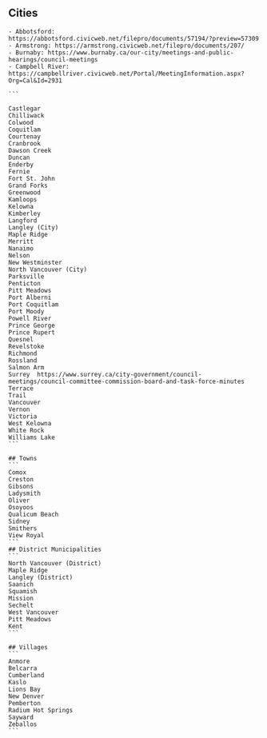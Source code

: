

   ## Cities
    - Abbotsford: https://abbotsford.civicweb.net/filepro/documents/57194/?preview=57309
    - Armstrong: https://armstrong.civicweb.net/filepro/documents/207/
    - Burnaby: https://www.burnaby.ca/our-city/meetings-and-public-hearings/council-meetings
    - Campbell River: https://campbellriver.civicweb.net/Portal/MeetingInformation.aspx?Org=Cal&Id=2931
    
    ```
    
    Castlegar
    Chilliwack
    Colwood
    Coquitlam
    Courtenay
    Cranbrook
    Dawson Creek
    Duncan
    Enderby
    Fernie
    Fort St. John
    Grand Forks
    Greenwood
    Kamloops
    Kelowna
    Kimberley
    Langford
    Langley (City)
    Maple Ridge
    Merritt
    Nanaimo
    Nelson
    New Westminster
    North Vancouver (City)
    Parksville
    Penticton
    Pitt Meadows
    Port Alberni
    Port Coquitlam
    Port Moody
    Powell River
    Prince George
    Prince Rupert
    Quesnel
    Revelstoke
    Richmond
    Rossland
    Salmon Arm
    Surrey  https://www.surrey.ca/city-government/council-meetings/council-committee-commission-board-and-task-force-minutes
    Terrace
    Trail
    Vancouver
    Vernon
    Victoria
    West Kelowna
    White Rock
    Williams Lake
    ```
    
    ## Towns
    ```
    Comox
    Creston
    Gibsons
    Ladysmith
    Oliver
    Osoyoos
    Qualicum Beach
    Sidney
    Smithers
    View Royal
    ``` 
    ## District Municipalities
    ```
    North Vancouver (District)
    Maple Ridge
    Langley (District)
    Saanich
    Squamish
    Mission
    Sechelt
    West Vancouver
    Pitt Meadows
    Kent
    ```
    
    ## Villages
    ```
    Anmore
    Belcarra
    Cumberland
    Kaslo
    Lions Bay
    New Denver
    Pemberton
    Radium Hot Springs
    Sayward
    Zeballos
    ```
